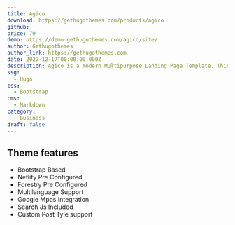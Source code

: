 ```yaml
---
title: Agico
download: https://gethugothemes.com/products/agico
github: 
price: 79
demo: https://demo.gethugothemes.com/agico/site/
author: Gethugothemes
author_link: https://gethugothemes.com
date: 2022-12-17T00:00:00.000Z
description: Agico is a modern Multipurpose Landing Page Template. This premium Hugo theme is a Bootstrap framework-based landing page with neat and clean coding.
ssg:
  - Hugo
css:
  - Bootstrap
cms:
  - Markdown
category:
  - Business
draft: false
---
```


## Theme features

- Bootstrap Based
- Netlify Pre Configured
- Forestry Pre Configured
- Multilanguage Support
- Google Mpas Integration
- Search Js Included
- Custom Post Tyle support
